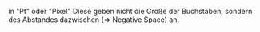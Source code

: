 in "Pt" oder "Pixel"
Diese geben nicht die Größe der Buchstaben, sondern des Abstandes dazwischen (=> Negative Space) an.